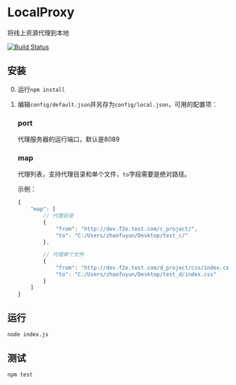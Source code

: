 # LocalProxy

将线上资源代理到本地

[![Build Status](https://travis-ci.org/holyzfy/localproxy.svg)](https://travis-ci.org/holyzfy/localproxy)

## 安装

0. 运行`npm install`

0. 编辑`config/default.json`并另存为`config/local.json`，可用的配置项：

    ### port

    代理服务器的运行端口，默认是8089

    ### map

    代理列表，支持代理目录和单个文件，`to`字段需要是绝对路径。

    示例：

    ```javascript
    {
        "map": [
            // 代理目录
            {
                "from": "http://dev.f2e.test.com/c_project/",
                "to": "C:/Users/zhaofuyun/Desktop/test_c/"
            },

            // 代理单个文件
            {
                "from": "http://dev.f2e.test.com/d_project/css/index.css",
                "to": "C:/Users/zhaofuyun/Desktop/test_d/index.css"
            }
        ]
    }
    ```

## 运行

    node index.js

## 测试

    npm test
